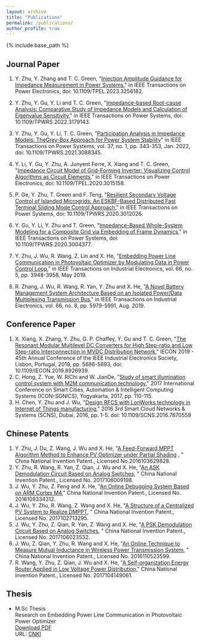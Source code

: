 ```yaml
---
layout: archive
title: "Publications"
permalink: /publications/
author_profile: true
---
```

{% include base_path %}

## Journal Paper
1. Y. Zhu, Y. Zhang and T. C. Green, "[Injection Amplitude Guidance for Impedance Measurement in Power Systems](https://ieeexplore.ieee.org/document/10068248)," in IEEE Transactions on Power Electronics, doi: 10.1109/TPEL.2023.3256182.

1. Y. Zhu, Y. Gu, Y. Li and T. C. Green, "[Impedance-based Root-cause Analysis: Comparative Study of Impedance Models and Calculation of Eigenvalue Sensitivity](https://ieeexplore.ieee.org/document/9785718)," in IEEE Transactions on Power Systems, doi: 10.1109/TPWRS.2022.3179143.<br>

2. Y. Zhu, Y. Gu, Y. Li, T. C. Green, "[Participation Analysis in Impedance Models: TheGrey-Box Approach for Power System Stability](https://ieeexplore.ieee.org/document/9451617)"  in IEEE Transactions on Power Systems, vol. 37, no. 1, pp. 343-353, Jan. 2022, doi: 10.1109/TPWRS.2021.3088345.<br>

3. Y. Li, Y. Gu, Y. Zhu, A. Junyent Ferre, X. Xiang and T. C. Green, "[Impedance Circuit Model of Grid-Forming Inverter: Visualizing Control Algorithms as Circuit Elements](https://ieeexplore.ieee.org/document/9162492)," in IEEE Transactions on Power Electronics, doi: 10.1109/TPEL.2020.3015158.<br>

4. P. Ge, Y. Zhu, T. Green and F. Teng, "[Resilient Secondary Voltage Control of Islanded Microgrids: An ESKBF-Based Distributed Fast Terminal Sliding Mode Control Approach](https://ieeexplore.ieee.org/document/9149820)," in IEEE Transactions on Power Systems, doi: 10.1109/TPWRS.2020.3012026.<br>

5. Y. Gu, Y. Li, Y. Zhu and T. Green, "[Impedance-Based Whole-System Modeling for a Composite Grid via Embedding of Frame Dynamics](https://ieeexplore.ieee.org/document/9123531)," in IEEE Transactions on Power Systems, doi: 10.1109/TPWRS.2020.3004377.<br>

6. Y. Zhu, J. Wu, R. Wang, Z. Lin and X. He, "[Embedding Power Line Communication in Photovoltaic Optimizer by Modulating Data in Power Control Loop](https://ieeexplore.ieee.org/document/8365138)," in IEEE Transactions on Industrial Electronics, vol. 66, no. 5, pp. 3948-3958, May 2019.<br>

7. R. Zhang, J. Wu, R. Wang, R. Yan, Y. Zhu and X. He, "[A Novel Battery Management System Architecture Based on an Isolated Power/Data Multiplexing Transmission Bus](https://ieeexplore.ieee.org/document/8482491)," in IEEE Transactions on Industrial Electronics, vol. 66, no. 8, pp. 5979-5991, Aug. 2019.<br>


## Conference Paper
1. X. Xiang, X. Zhang, Y. Zhu, G. P. Chaffey, Y. Gu and T. C. Green, "[The Resonant Modular Multilevel DC Converters for High Step-ratio and Low Step-ratio Interconnection in MVDC Distribution Network](https://ieeexplore.ieee.org/document/8926939)," IECON 2019 - 45th Annual Conference of the IEEE Industrial Electronics Society, Lisbon, Portugal, 2019, pp. 5686-5693, doi: 10.1109/IECON.2019.8926939.<br>
2.  C. Hong, Z. Yue, W. RiChi and W. JianDe, "[Study of smart illumination control system with M2M communication technology](https://ieeexplore.ieee.org/document/8267831)," 2017 International Conference on Smart Cities, Automation & Intelligent Computing Systems (ICON-SONICS), Yogyakarta, 2017, pp. 110-115.<br>
3.  H. Chen, Y. Zhu and J. Wu, "[Design RFCS with LonWorks technology in Internet of Things manufacturing](https://ieeexplore.ieee.org/document/7870559)," 2016 3rd Smart Cloud Networks & Systems (SCNS), Dubai, 2016, pp. 1-5.
doi: 10.1109/SCNS.2016.7870559<br>

## Chinese Patents
1. Y. Zhu, J. Du, Z. Wang, J. Wu and X. He, "[A Feed-Forward MPPT Algorithm Method to Enhance PV Optimizer under Partial Shading](http://www.soopat.com/Patent/201610362982)
, " China National Invention Patent., Licensed No.2016103629828.
2. Y. Zhu, R. Wang, R. Yan, Z. Qian, J. Wu and X. He, "[An ASK Demodulation Circuit Based on Analog Switches](http://www.soopat.com/Patent/201710600919), " China National Invention Patent., Licensed No. 2017106009198.
3. J. Wu, Y. Zhu, Z. Feng and X. He, "[An Online Debugging System Based on ARM Cortex M4](http://www.soopat.com/Patent/201610933431)," China National Invention Patent., Licensed No. 2016109334312.  
4. J. Wu, Y. Zhu, R. Wang, Z. Wang and X. He, "[A Structure of a Centralized PV System to Realize DMPPT](http://www.soopat.com/Patent/201710271329?lx=FMSQ), " China National Invention Patent., Licensed No. 2017102713295.
5. J. Wu, Y. Zhu, Z. Qian, R. Yan, Z. Wang and X. He, "[A PSK Demodulation Circuit Based on Analog Switches](http://www.soopat.com/Patent/201710602353?lx=FMSQ), " China National Invention Patent., Licensed No. 2017106023532.  
6. J. Wu, Z. Qian, Y. Zhu, R. Wang and X. He, "[An Online Technique to Measure Mutual Inductance in Wireless Power Transmission System](http://www.soopat.com/Patent/201611052359), " China National Invention Patent., Licensed No. 2016110523599.  
7. R. Wang, Y. Zhu, Z. Qian, J. Wu and X. He, "[A Self-organization Energy Router Applied in Low Voltage Power Distribution](http://www.soopat.com/Patent/201710414906)," China National Invention Patent., Licensed No. 2017104149061. <br>   

## Thesis

* M.Sc Thesis  
  Research on Embedding Power Line Communication in Photovoltaic Power Optimizer  
  [Download PDF](http://yuezhu71.github.io/personal-website/files/Yue_Master_Thesis.pdf)  
  URL: [CNKI](https://kns.cnki.net/KCMS/detail/detail.aspx?dbcode=CMFD&dbname=CMFDTEMP&filename=1019118016.nh&v=MTY3NTRFYlBJUjhlWDFMdXhZUzdEaDFUM3FUcldNMUZyQ1VSTE9mWU9ScEZDam5VTHZOVkYyNkY3SzVGdEhOcVo=)